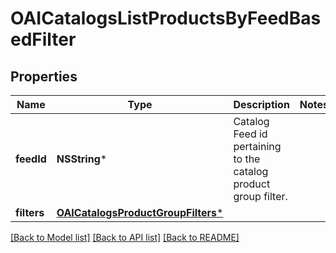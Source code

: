 # OAICatalogsListProductsByFeedBasedFilter

## Properties
Name | Type | Description | Notes
------------ | ------------- | ------------- | -------------
**feedId** | **NSString*** | Catalog Feed id pertaining to the catalog product group filter. | 
**filters** | [**OAICatalogsProductGroupFilters***](OAICatalogsProductGroupFilters.md) |  | 

[[Back to Model list]](../README.md#documentation-for-models) [[Back to API list]](../README.md#documentation-for-api-endpoints) [[Back to README]](../README.md)


